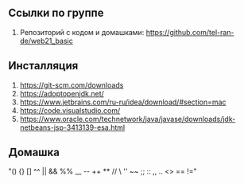 ## Ссылки по группе

1. Репозиторий с кодом и домашками: https://github.com/tel-ran-de/web21_basic

## Инсталляция 

1. https://git-scm.com/downloads
2. https://adoptopenjdk.net/
3. https://www.jetbrains.com/ru-ru/idea/download/#section=mac
4. https://code.visualstudio.com/
5. https://www.oracle.com/technetwork/java/javase/downloads/jdk-netbeans-jsp-3413139-esa.html


## Домашка

"() {} [] ^^ || && %% __ -- ++ ** // \\ '' ~~ ;; :: ,, .. <> == !="